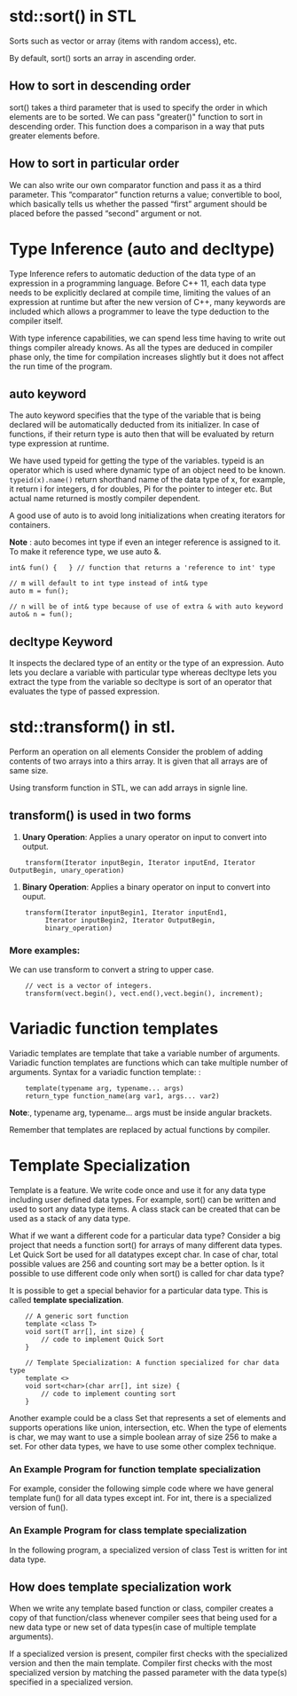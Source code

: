 # std::sort() in STL 
Sorts such as vector or array (items with random access), etc.

By default, sort() sorts an array in ascending order.

## How to sort in descending order
sort() takes a third parameter that is used to specify the order in which elements 
are to be sorted. We can pass "greater()" function to sort in descending order. This 
function does a comparison in a way that puts greater elements before.

## How to sort in particular order
We can also write our own comparator function and pass it as a third parameter. This 
“comparator” function returns a value; convertible to bool, which basically tells us 
whether the passed “first” argument should be placed before the passed “second” 
argument or not.

# Type Inference (auto and decltype)
Type Inference refers to automatic deduction of the data type of an expression in a 
programming language. Before C++ 11, each data type needs to be explicitly declared 
at compile time, limiting the values of an expression at runtime but after the new 
version of C++, many keywords are included which allows a programmer to leave the 
type deduction to the compiler itself.

With type inference capabilities, we can spend less time having to write out things 
compiler already knows. As all the types are deduced in compiler phase only, the time 
for compilation increases slightly but it does not affect the run time of the program.

## auto keyword
The auto keyword specifies that the type of the variable that is being declared will 
be automatically deducted from its initializer. In case of functions, if their return 
type is auto then that will be evaluated by return type expression at runtime.

We have used typeid for getting the type of the variables. typeid is an operator 
which is used where dynamic type of an object need to be known. `typeid(x).name()` 
return shorthand name of the data type of x, for example, it return i for integers, d 
for doubles, Pi for the pointer to integer etc. But actual name returned is mostly 
compiler dependent.

A good use of auto is to avoid long initializations when creating iterators for containers.

**Note** : auto becomes int type if even an integer reference is assigned to it. To 
make it reference type, we use auto &.
```
int& fun() {   } // function that returns a 'reference to int' type

// m will default to int type instead of int& type
auto m = fun();

// n will be of int& type because of use of extra & with auto keyword
auto& n = fun();
```

## decltype Keyword
It inspects the declared type of an entity or the type of an expression. Auto lets 
you declare a variable with particular type whereas decltype lets you extract the 
type from the variable so decltype is sort of an operator that evaluates the type of 
passed expression.

# std::transform() in stl.
Perform an operation on all elements
Consider the problem of adding contents of two arrays into a thirs array. It is given 
that all arrays are of same size.

Using transform function in STL, we can add arrays in signle line.

## transform() is used in two forms
1. **Unary Operation**: Applies a unary operator on input to convert into output.
```
    transform(Iterator inputBegin, Iterator inputEnd, Iterator OutputBegin, unary_operation) 
```
1. **Binary Operation**: Applies a binary operator on input to convert into ouput.
```
    transform(Iterator inputBegin1, Iterator inputEnd1, 
         Iterator inputBegin2, Iterator OutputBegin, 
         binary_operation)
```
### More examples:
We can use transform to convert a string to upper case.
```
    // vect is a vector of integers.
    transform(vect.begin(), vect.end(),vect.begin(), increment); 
```

# Variadic function templates
Variadic templates are template that take a variable number of arguments. Variadic function templates are functions which can take multiple number of arguments.
Syntax for a variadic function template: :
```
    template(typename arg, typename... args)
    return_type function_name(arg var1, args... var2)
```
**Note**:, typename arg, typename... args must be inside angular brackets.

Remember that templates are replaced by actual functions by compiler.

# Template Specialization
Template is a feature. We write code once and use it for any data type including user 
defined data types.
For example, sort() can be written and used to sort any data type items. A class 
stack can be created that can be used as a stack of any data type.

What if we want a different code for a particular data type? 
Consider a big project that needs a function sort() for arrays of many different data 
types. Let Quick Sort be used for all datatypes except char. In case of char, total 
possible values are 256 and counting sort may be a better option. Is it possible to 
use different code only when sort() is called for char data type?

It is possible to get a special behavior for a particular data type. This is called **template specialization**.

```
    // A generic sort function  
    template <class T> 
    void sort(T arr[], int size) { 
        // code to implement Quick Sort 
    } 
    
    // Template Specialization: A function specialized for char data type 
    template <> 
    void sort<char>(char arr[], int size) { 
        // code to implement counting sort 
    }
```
Another example could be a class Set that represents a set of elements and supports 
operations like union, intersection, etc. When the type of elements is char, we may 
want to use a simple boolean array of size 256 to make a set. For other data types, 
we have to use some other complex technique.

### An Example Program for function template specialization
For example, consider the following simple code where we have general template fun() 
for all data types except int. For int, there is a specialized version of fun().

### An Example Program for class template specialization
In the following program, a specialized version of class Test is written for int data type.

## How does template specialization work
When we write any template based function or class, compiler creates a copy of that 
function/class whenever compiler sees that being used for a new data type or new set 
of data types(in case of multiple template arguments).

If a specialized version is present, compiler first checks with the specialized 
version and then the main template. Compiler first checks with the most specialized 
version by matching the passed parameter with the data type(s) specified in a 
specialized version.




